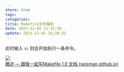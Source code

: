 ```yaml
---
share: true
tags: 
categories: 
title: Makefile文件解析
date: 2023-12-02 11:31:56
update: 2023-12-02 18:26:32
---
```




此时输入 `si` 则会开始执行一条命令。

![](/images/Makefile文件解析_image_1.png)  
[概述 — 跟我一起写Makefile 1.0 文档 (seisman.github.io)](https://seisman.github.io/how-to-write-makefile/overview.html)